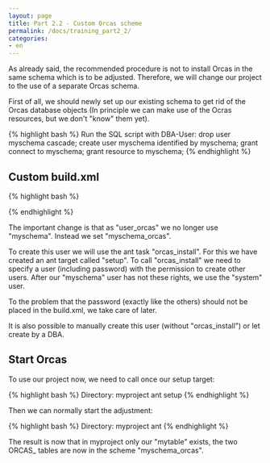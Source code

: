 ```yaml
---
layout: page
title: Part 2.2 - Custom Orcas scheme
permalink: /docs/training_part2_2/
categories: 
- en
---
```


As already said, the recommended procedure is not to install Orcas in the same schema which is to be adjusted. Therefore, we will change our project to the use of a separate Orcas schema.

First of all, we should newly set up our existing schema to get rid of the Orcas database objects (In principle we can make use of the Ocras resources, but we don't "know" them yet).

{% highlight bash %}
Run the SQL script with DBA-User:
drop user myschema cascade;
create user myschema identified by myschema;
grant connect to myschema;
grant resource to myschema;
{% endhighlight %}

## Custom build.xml

{% highlight bash %}
<?xml version = '1.0' encoding = 'windows-1252'?>
<project name="myproject" default="build">
  <property name="orcas_dir" value="/orcas/orcas/orcas_core"/>
  <import file="${orcas_dir}/orcas_default_tasks.xml"/>

  <property name="orcas.default_user" value="myschema"/>
  <property name="orcas.default_password" value="myschema"/>
  <property name="orcas.default_user_orcas" value="myschema_orcas"/>
  <property name="orcas.default_password_orcas" value="myschema_orcas"/>
  <property name="orcas.default_tnsname" value="XE"/>
  <property name="orcas.default_jdbcurl" value="jdbc:oracle:thin:@localhost:1521:XE"/>
  <property name="orcas.default_tmpfolder" value="tmp"/>
  <property name="orcas.default_spoolfolder" value=""/>

  <target name="setup" >
    <orcas_install user="system" password="sa"/>
  </target>

  <target name="build" >
    <orcas_initialize/>
    <orcas_execute_statics scriptfolder="tables"/>
  </target>
</project>
{% endhighlight %}

The important change is that as "user_orcas" we no longer use "myschema". Instead we set "myschema_orcas". 

To create this user we will use the ant task "orcas_install". For this we have created an ant target called "setup". To call "orcas_install" we need to specify a user (including password) with the permission to create other users. After our "myschema" user has not these rights, we use the "system" user.

To the problem that the password (exactly like the others) should not be placed in the build.xml, we take care of later.

It is also possible to manually create this user (without "orcas_install") or let create by a DBA.

## Start Orcas

To use our project now, we need to call once our setup target:

{% highlight bash %}
Directory: myproject
ant setup 
{% endhighlight %}

Then we can normally start the adjustment:

{% highlight bash %}
Directory: myproject
ant 
{% endhighlight %}

The result is now that in myproject only our "mytable" exists, the two ORCAS_ tables are now in the scheme "myschema_orcas".